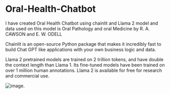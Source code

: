 # Oral-Health-Chatbot

I have created Oral Health Chatbot using chainlit and Llama 2 model and data used on this model is Oral Pathology and oral Medicine by R. A. CAWSON and E. W. ODELL

Chainlit is an open-source Python package that makes it incredibly fast to build Chat GPT like applications with your own business logic and data.

Llama 2 pretrained models are trained on 2 trillion tokens, and have double the context length than Llama 1. Its fine-tuned models have been trained on over 1 million human annotations.
Llama 2 is available for free for research and commercial use.


![image](https://github.com/blacknoir00/Oral-Health-Chatbot/assets/67823985/22e23dfd-7b56-4e25-b20e-a3ec65e586f3).


